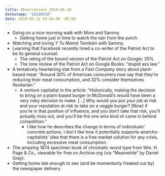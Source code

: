 ```yaml
---
title: Observations 2019-05-18
datestamp: "20190518"
date: 2019-05-21 03:44:00 -05:00
---
```


- Going on a nice morning walk with Mom and Sammy.
	- Getting home just in time to watch the rain from the porch.
- Watching and loving *Y Tu Mamá También* with Sammy.
- Learning that Facebook recently hired a co-writer of the Patriot Act to be its general counsel.
	- The rating of the bound version of the Patriot Act on Google: 35%.
	- The lone review of the Patriot Act on Google Books: “stupid ass law.”
- A tentatively heartening stat from a *Fast Company* story about plant-based meat: “Around 30% of American consumers now say that they’re reducing their meat consumption, and 32% consider themselves flexitarian.”
	- A venture capitalist in the article: “Historically, making the decision to bring on a plant-based burger in McDonald’s would have been a very risky decision to make. […] Why would you put your job at risk and your reputation at risk to take on a veggie burger? [Now] if you’re in that position of influence, and you don’t take that risk, you’ll actually miss out, and you’ll be the one who kind of came in behind competition.”
		- I like how he describes the change in terms of individuals’ concrete actions. I don’t like how it potentially supports anarcho-capitalists’ idea that there is a free market solution for any crisis, including excessive meat consumption.
- The amazing 1874 specimen book of chromatic wood type from Wm. H. Page & Co., viewable for free on Archive.org (via “Meanwhile” by Daniel Gray).
- Getting home late enough to see (and be momentarily freaked out by) the newspaper delivery.
